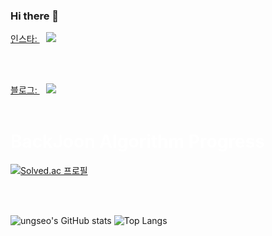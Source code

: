 ### Hi there 👋

<!--
**ungseo/ungseo** is a ✨ _special_ ✨ repository because its `README.md` (this file) appears on your GitHub profile.


-->
<a href="https://www.instagram.com/ungseo/">인스타: 
    <img 
        src="http://img.shields.io/badge/-instagram-390213?style=flat&logo=Instagram&link=https://www.instagram.com/ungseo/"
        style="height : auto; margin-left : 10px; margin-right : 10px;"/>
</a>

<br><br>

<a href="https://dev-get-jop.tistory.com/">블로그: 
    <img 
        src="https://img.shields.io/badge/Blog-dreamveloper-blueviolet?style=flat&logo=Tistory&link=https://www.dev-get-jop.tistory.com/"
        style="height : auto; margin-left : 10px; margin-right : 10px;"/>
</a>
<br><br>
<h1 style="color:White; Fontsize:20px;">BackJoon Algorithm Progress</h1>

[![Solved.ac 프로필](http://mazassumnida.wtf/api/v2/generate_badge?boj=ungseo)](https://solved.ac/ungseo)

<br><br>


![ungseo's GitHub stats](https://github-readme-stats.vercel.app/api?username=ungseo&show_icons=true&theme=moltack)&nbsp;![Top Langs](https://github-readme-stats.vercel.app/api/top-langs/?username=ungseo&layout=compact&theme=moltack&langs_count=3)

